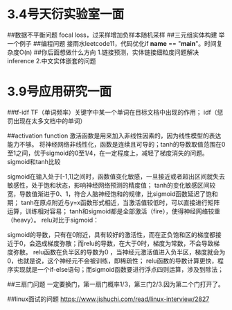 3.4号天衍实验室一面
==========
##数据不平衡问题
focal loss，过采样增加负样本随机采样
##三元组实体构建
举一个例子
##编程问题
接雨水leetcode11，代码优化if __name__ == "__main__"。时间复杂度O(n)
##你后面想做什么方向
1.链接预测，实体链接细粒度问题解决inference
2.中文实体嵌套的问题


3.9号应用研究一面
==========
##tf-idf
TF（单词频率）关键字中某一个单词在目标文档中出现的作用；
idf（惩罚出现在太多文档中的单词）


##activation function
激活函数是用来加入非线性因素的，因为线性模型的表达能力不够。
将神经网络非线性化，函数是连续且可导的；tanh的导数取值范围在0至1之间，优于sigmoid的0至1/4，在一定程度上，减轻了梯度消失的问题。
sigmoid和tanh比较

sigmoid在输入处于[-1,1]之间时，函数值变化敏感，一旦接近或者超出区间就失去敏感性，处于饱和状态，影响神经网络预测的精度值；
tanh的变化敏感区间较宽，导数值渐进于0、1，符合人脑神经饱和的规律，比sigmoid函数延迟了饱和期；
tanh在原点附近与y=x函数形式相近，当激活值较低时，可以直接进行矩阵运算，训练相对容易；
tanh和sigmoid都是全部激活（fire），使得神经网络较重（heavy）。
relu对比于sigmoid：

sigmoid的导数，只有在0附近，具有较好的激活性，而在正负饱和区的梯度都接近于0，会造成梯度弥散；而relu的导数，在大于0时，梯度为常数，不会导致梯度弥散。
relu函数在负半区的导数为0 ，当神经元激活值进入负半区，梯度就会为0，也就是说，这个神经元不会被训练，即稀疏性；
relu函数的导数计算更快，程序实现就是一个if-else语句；而sigmoid函数要进行浮点四则运算，涉及到除法；

##三扇门问题
一定要换门，第一扇门概率1/3，第三门2/3.因为第二个门打开了。

##linux面试的问题
https://www.jishuchi.com/read/linux-interview/2827





